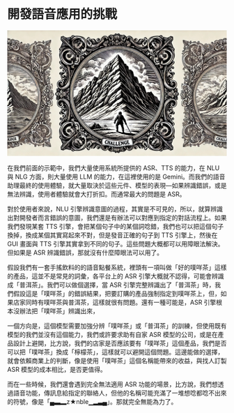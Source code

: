 # 開發語音應用的挑戰

![封面](images/challenges.jpg)

在我們前面的示範中，我們大量使用系統所提供的 ASR、TTS 的能力，在 NLU 與 NLG 方面，則大量使用 LLM 的能力，在這裡使用的是 Gemini。而我們的語音助理最終的使用體驗，就大量取決於這些元件、模型的表現—如果辨識錯誤，或是無法辨識，使用者體驗就會大打折扣。而通常最大的問題是 ASR。

對於使用者來說，NLU 引擎辨識意圖的過程，其實是不可見的，所以，就算辨識出對開發者而言錯誤的意圖，我們還是有辦法可以對應到指定的對話流程上。如果我們發現某套 TTS 引擎，會把某個句子中的某個詞唸錯，我們也可以把這個句子換掉，換成某個其實寫起來不對，但是發音正確的句子到 TTS 引擎上，然後在 GUI 畫面與 TTS 引擎其實拿到不同的句子。這些問題大概都可以用障眼法解決。但如果是 ASR 辨識錯誤，那就沒有什麼障眼法可以用了。

假設我們有一套手搖飲料的的語音點餐系統，裡頭有一項叫做「好的噗咩茶」這樣的產品，這並不是常見的詞彙，各平台上的 ASR 引擎大概就不認得，可能會辨識成「普洱茶」。我們可以做個選擇，當 ASR 引擎完整辨識出了「普洱茶」時，我們假設這是「噗咩茶」的錯誤結果，把要訂購的產品強制指定到噗咩茶上，但，如果店家同時有噗咩茶與普洱茶，這樣就很有問題。還有一種可能是，ASR 引擎根本沒辦法把「噗咩茶」辨識出來，

一個方向是，這個模型需要加強分辨「噗咩茶」或「普洱茶」的訓練，但使用既有模型的我們並沒有這個能力，我們或許要求助有自家 ASR 模型的公司，或是在產品設計上避開，比方說，我們的店家是否應該要有「噗咩茶」這個產品，我們是否可以把「噗咩茶」換成「檸檬茶」，這樣就可以避開這個問題。這邊能做的選擇，就會依賴商業上的判斷，像是使用「噗咩茶」這個名稱能帶來的收益，與找人訂製 ASR 模型的成本相比，是否更值得。

而在一些時候，我們還會遇到完全無法適用 ASR 功能的場景，比方說，我們想透過語音功能，傳訊息給指定的聯絡人，但他的名稱可能充滿了一堆想唸都唸不出來的符號，像是「▄▃▂z★nble▁▂▃▄」。那就完全無能為力了。
